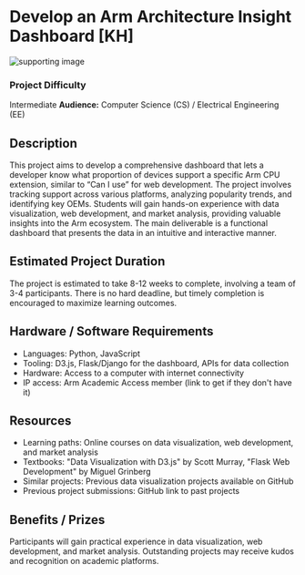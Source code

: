# Develop an Arm Architecture Insight Dashboard [KH]
![supporting image]()

### Project Difficulty
Intermediate
**Audience:** Computer Science (CS) / Electrical Engineering (EE)

## Description
This project aims to develop a comprehensive dashboard that lets a developer know what proportion of devices support a specific Arm CPU extension, similar to “Can I use” for web development. The project involves tracking support across various platforms, analyzing popularity trends, and identifying key OEMs. Students will gain hands-on experience with data visualization, web development, and market analysis, providing valuable insights into the Arm ecosystem. The main deliverable is a functional dashboard that presents the data in an intuitive and interactive manner.

## Estimated Project Duration
The project is estimated to take 8-12 weeks to complete, involving a team of 3-4 participants. There is no hard deadline, but timely completion is encouraged to maximize learning outcomes.

## Hardware / Software Requirements
- Languages: Python, JavaScript
- Tooling: D3.js, Flask/Django for the dashboard, APIs for data collection
- Hardware: Access to a computer with internet connectivity
- IP access: Arm Academic Access member (link to get if they don't have it)

## Resources
- Learning paths: Online courses on data visualization, web development, and market analysis
- Textbooks: "Data Visualization with D3.js" by Scott Murray, "Flask Web Development" by Miguel Grinberg
- Similar projects: Previous data visualization projects available on GitHub
- Previous project submissions: GitHub link to past projects

## Benefits / Prizes
Participants will gain practical experience in data visualization, web development, and market analysis. Outstanding projects may receive kudos and recognition on academic platforms.
